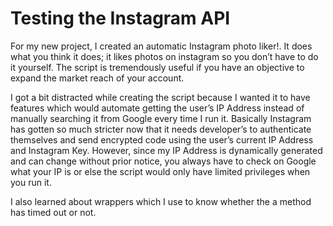 # Testing the Instagram API

For my new project, I created an automatic Instagram photo liker!. It does what you think it does; it likes photos on instagram so you don’t have to do it yourself. The script is tremendously useful if you have an objective to expand the market reach of your account.

I got a bit distracted while creating the script because I wanted it to have features which would automate getting the user’s IP Address instead of manually searching it from Google every time I run it. Basically Instagram has gotten so much stricter now that it needs developer’s to authenticate themselves and send encrypted code using the user’s current IP Address and Instagram Key. However, since my IP Address is dynamically generated and can change without prior notice, you always have to check on Google what your IP is or else the script would only have limited privileges when you run it.

I also learned about wrappers which I use to know whether the a method has timed out or not.

